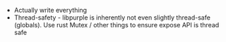 * Actually write everything
* Thread-safety - libpurple is inherently not even slightly thread-safe
  (globals). Use rust Mutex / other things to ensure expose API is thread safe
